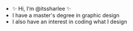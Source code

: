- ✨ Hi, I’m @itssharlee ✨
- I have a master's degree in graphic design
- I also have an interest in coding what I design

<!---
itssharlee/itssharlee is a ✨ special ✨ repository because its `README.md` (this file) appears on your GitHub profile.
You can click the Preview link to take a look at your changes.
--->
